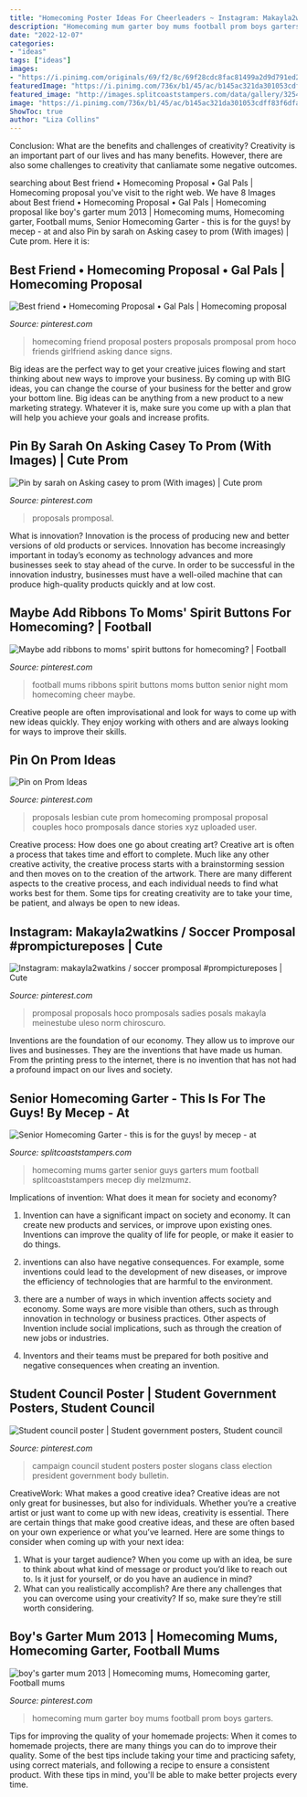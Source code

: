 ```yaml
---
title: "Homecoming Poster Ideas For Cheerleaders ~ Instagram: Makayla2watkins / Soccer Promposal #prompictureposes"
description: "Homecoming mum garter boy mums football prom boys garters"
date: "2022-12-07"
categories:
- "ideas"
tags: ["ideas"]
images:
- "https://i.pinimg.com/originals/69/f2/8c/69f28cdc8fac81499a2d9d791ed29964.jpg"
featuredImage: "https://i.pinimg.com/736x/b1/45/ac/b145ac321da301053cdff83f6dfab7d9--campaign-posters-campaign-ideas.jpg"
featured_image: "http://images.splitcoaststampers.com/data/gallery/3254/2011/09/10/9-1-2011_035_by_mecep.JPG"
image: "https://i.pinimg.com/736x/b1/45/ac/b145ac321da301053cdff83f6dfab7d9--campaign-posters-campaign-ideas.jpg"
ShowToc: true
author: "Liza Collins"
---
```



Conclusion: What are the benefits and challenges of creativity?
Creativity is an important part of our lives and has many benefits. However, there are also some challenges to creativity that canliamate some negative outcomes.

	

		
searching about Best friend • Homecoming Proposal • Gal Pals | Homecoming proposal you've visit to the right web. We have 8 Images about Best friend • Homecoming Proposal • Gal Pals | Homecoming proposal like boy&#039;s garter mum 2013 | Homecoming mums, Homecoming garter, Football mums, Senior Homecoming Garter - this is for the guys! by mecep - at and also Pin by sarah on Asking casey to prom (With images) | Cute prom. Here it is:
		
    
## Best Friend • Homecoming Proposal • Gal Pals | Homecoming Proposal

<img loading=lazy src="https://i.pinimg.com/736x/66/b5/a8/66b5a8c2f85b434dda38cc70262e993c.jpg" onerror="this.onerror=null;this.src='https://tse2.mm.bing.net/th?id=OIP.5663lUwvaO7iN2uw-CR5BgHaJ4&amp;pid=15.1';" alt="Best friend • Homecoming Proposal • Gal Pals | Homecoming proposal">

_Source: pinterest.com_

>homecoming friend proposal posters proposals promposal prom hoco friends girlfriend asking dance signs. 

	

Big ideas are the perfect way to get your creative juices flowing and start thinking about new ways to improve your business. By coming up with BIG ideas, you can change the course of your business for the better and grow your bottom line. Big ideas can be anything from a new product to a new marketing strategy. Whatever it is, make sure you come up with a plan that will help you achieve your goals and increase profits.

    
## Pin By Sarah On Asking Casey To Prom (With Images) | Cute Prom

<img loading=lazy src="https://i.pinimg.com/originals/06/99/da/0699da3b8c62ad8d93159128dbdf2d60.png" onerror="this.onerror=null;this.src='https://tse1.mm.bing.net/th?id=OIP.OvA-o5SuNKd8G8hF4LIiRgHaNJ&amp;pid=15.1';" alt="Pin by sarah on Asking casey to prom (With images) | Cute prom">

_Source: pinterest.com_

>proposals promposal. 

	

What is innovation?
Innovation is the process of producing new and better versions of old products or services. Innovation has become increasingly important in today’s economy as technology advances and more businesses seek to stay ahead of the curve. In order to be successful in the innovation industry, businesses must have a well-oiled machine that can produce high-quality products quickly and at low cost.

    
## Maybe Add Ribbons To Moms&#039; Spirit Buttons For Homecoming? | Football

<img loading=lazy src="https://s-media-cache-ak0.pinimg.com/736x/34/22/4c/34224cdb785fc734fde1b9da07a5963f.jpg" onerror="this.onerror=null;this.src='https://tse1.mm.bing.net/th?id=OIP.l1rTDaY3aw2qryOTJXpsBAHaKZ&amp;pid=15.1';" alt="Maybe add ribbons to moms&#039; spirit buttons for homecoming? | Football">

_Source: pinterest.com_

>football mums ribbons spirit buttons moms button senior night mom homecoming cheer maybe. 

	

Creative people are often improvisational and look for ways to come up with new ideas quickly. They enjoy working with others and are always looking for ways to improve their skills.

    
## Pin On Prom Ideas

<img loading=lazy src="https://i.pinimg.com/736x/ec/4c/2d/ec4c2de1edbf2d192427ad8b247a9575.jpg" onerror="this.onerror=null;this.src='https://tse4.mm.bing.net/th?id=OIP.Ir4Hi5FNEPFiK3g4u2NAfwHaNK&amp;pid=15.1';" alt="Pin on Prom Ideas">

_Source: pinterest.com_

>proposals lesbian cute prom homecoming promposal proposal couples hoco promposals dance stories xyz uploaded user. 

	

Creative process: How does one go about creating art?
Creative art is often a process that takes time and effort to complete. Much like any other creative activity, the creative process starts with a brainstorming session and then moves on to the creation of the artwork. There are many different aspects to the creative process, and each individual needs to find what works best for them. Some tips for creating creativity are to take your time, be patient, and always be open to new ideas.

    
## Instagram: Makayla2watkins / Soccer Promposal #prompictureposes | Cute

<img loading=lazy src="https://i.pinimg.com/originals/69/f2/8c/69f28cdc8fac81499a2d9d791ed29964.jpg" onerror="this.onerror=null;this.src='https://tse3.mm.bing.net/th?id=OIP.AQXKYYFmUamz8Xsd3NyaOAHaNL&amp;pid=15.1';" alt="Instagram: makayla2watkins / soccer promposal #prompictureposes | Cute">

_Source: pinterest.com_

>promposal proposals hoco promposals sadies posals makayla meinestube uleso norm chiroscuro. 

	

Inventions are the foundation of our economy. They allow us to improve our lives and businesses. They are the inventions that have made us human. From the printing press to the internet, there is no invention that has not had a profound impact on our lives and society.

    
## Senior Homecoming Garter - This Is For The Guys! By Mecep - At

<img loading=lazy src="http://images.splitcoaststampers.com/data/gallery/3254/2011/09/10/9-1-2011_035_by_mecep.JPG" onerror="this.onerror=null;this.src='https://tse1.mm.bing.net/th?id=OIP.9xITyKrrBuCXto4-_rXYTgHaNF&amp;pid=15.1';" alt="Senior Homecoming Garter - this is for the guys! by mecep - at">

_Source: splitcoaststampers.com_

>homecoming mums garter senior guys garters mum football splitcoaststampers mecep diy melzmumz. 

	

Implications of invention: What does it mean for society and economy?
1. Invention can have a significant impact on society and economy. It can create new products and services, or improve upon existing ones. Inventions can improve the quality of life for people, or make it easier to do things.
2. inventions can also have negative consequences. For example, some inventions could lead to the development of new diseases, or improve the efficiency of technologies that are harmful to the environment.

3. there are a number of ways in which invention affects society and economy. Some ways are more visible than others, such as through innovation in technology or business practices. Other aspects of Invention include social implications, such as through the creation of new jobs or industries.

4. Inventors and their teams must be prepared for both positive and negative consequences when creating an invention.

    
## Student Council Poster | Student Government Posters, Student Council

<img loading=lazy src="https://i.pinimg.com/736x/b1/45/ac/b145ac321da301053cdff83f6dfab7d9--campaign-posters-campaign-ideas.jpg" onerror="this.onerror=null;this.src='https://tse4.mm.bing.net/th?id=OIP.QJ8R_K3VwS9ywMX2nJyhiQHaJ3&amp;pid=15.1';" alt="Student council poster | Student government posters, Student council">

_Source: pinterest.com_

>campaign council student posters poster slogans class election president government body bulletin. 

	

CreativeWork: What makes a good creative idea?
Creative ideas are not only great for businesses, but also for individuals. Whether you’re a creative artist or just want to come up with new ideas, creativity is essential. There are certain things that make good creative ideas, and these are often based on your own experience or what you’ve learned. Here are some things to consider when coming up with your next idea: 
1) What is your target audience? When you come up with an idea, be sure to think about what kind of message or product you’d like to reach out to. Is it just for yourself, or do you have an audience in mind? 
2) What can you realistically accomplish? Are there any challenges that you can overcome using your creativity? If so, make sure they’re still worth considering.

    
## Boy&#039;s Garter Mum 2013 | Homecoming Mums, Homecoming Garter, Football Mums

<img loading=lazy src="https://i.pinimg.com/736x/83/b8/e8/83b8e895261d4b65f75d4f05ccc270a9--homecoming-ideas-prom.jpg" onerror="this.onerror=null;this.src='https://tse3.mm.bing.net/th?id=OIP.rIBlKlEuCiQi8ztIrE2WFAHaJ6&amp;pid=15.1';" alt="boy&#039;s garter mum 2013 | Homecoming mums, Homecoming garter, Football mums">

_Source: pinterest.com_

>homecoming mum garter boy mums football prom boys garters. 

	

Tips for improving the quality of your homemade projects:
When it comes to homemade projects, there are many things you can do to improve their quality. Some of the best tips include taking your time and practicing safety, using correct materials, and following a recipe to ensure a consistent product. With these tips in mind, you'll be able to make better projects every time.

